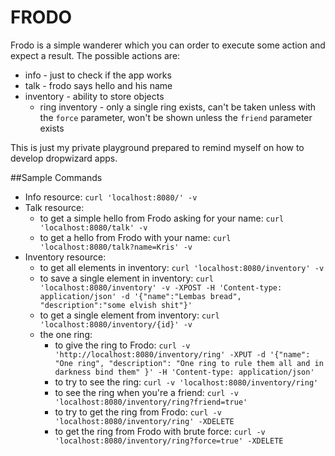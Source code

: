 # FRODO
Frodo is a simple wanderer which you can order to execute some action and expect a result.
The possible actions are:
- info - just to check if the app works
- talk - frodo says hello and his name 
- inventory - ability to store objects
  - ring inventory - only a single ring exists, can't be taken unless with the `force` parameter, won't be shown unless the `friend` parameter exists

This is just my private playground prepared to remind myself on how to develop dropwizard apps. 

##Sample Commands

- Info resource: `curl 'localhost:8080/' -v`
- Talk resource:
  - to get a simple hello from Frodo asking for your name: `curl 'localhost:8080/talk' -v`
  - to get a hello from Frodo with your name: `curl 'localhost:8080/talk?name=Kris' -v`
- Inventory resource:
  - to get all elements in inventory: `curl 'localhost:8080/inventory' -v`
  - to save a single element in inventory: `curl 'localhost:8080/inventory' -v -XPOST -H 'Content-type: application/json' -d '{"name":"Lembas bread", "description":"some elvish shit"}'`
  - to get a single element from inventory: `curl 'localhost:8080/inventory/{id}' -v`
  - the one ring:
    - to give the ring to Frodo: `curl -v 'http://localhost:8080/inventory/ring' -XPUT -d '{"name": "One ring", "description": "One ring to rule them all and in darkness bind them" }' -H 'Content-type: application/json'`
    - to try to see the ring: `curl -v 'localhost:8080/inventory/ring'`
    - to see the ring when you're a friend: `curl -v 'localhost:8080/inventory/ring?friend=true'`
    - to try to get the ring from Frodo: `curl -v 'localhost:8080/inventory/ring' -XDELETE`
    - to get the ring from Frodo with brute force: `curl -v 'localhost:8080/inventory/ring?force=true' -XDELETE`
 
